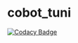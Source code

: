# cobot_tuni
[![Codacy Badge](https://api.codacy.com/project/badge/Grade/db9bac37695742a08e489e7c8e50c041)](https://www.codacy.com/manual/alexandre.angleraud/tuni-panda?utm_source=github.com&amp;utm_medium=referral&amp;utm_content=Zorrander/tuni-panda&amp;utm_campaign=Badge_Grade)
